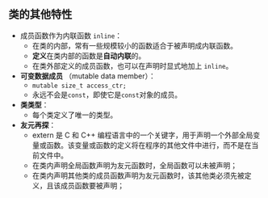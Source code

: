 ## 类的其他特性

- 成员函数作为内联函数 `inline`：
  - 在类的内部，常有一些规模较小的函数适合于被声明成内联函数。
  - **定义**在类内部的函数是**自动内联**的。
  - 在类外部定义的成员函数，也可以在声明时显式地加上 `inline`。
- **可变数据成员** （mutable data member）：
  - `mutable size_t access_ctr;`
  - 永远不会是`const`，即使它是`const`对象的成员。
- **类类型**：
  - 每个类定义了唯一的类型。
- **友元再探**：
  - extern 是 C 和 C++ 编程语言中的一个关键字，用于声明一个外部全局变量或函数。该变量或函数的定义将在程序的其他文件中进行，而不是在当前文件中。
  - 在类内声明全局函数声明为友元函数时，全局函数可以未被声明；
  - 在类内声明其他类的成员函数声明为友元函数时，该其他类必须先被定义，且该成员函数要被声明；
